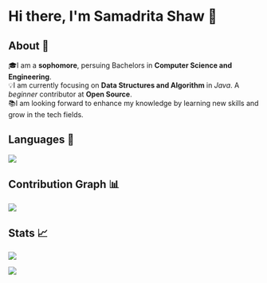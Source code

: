 # Hi there, I'm Samadrita Shaw <span class="wave">👋</span>
## About 👋
🎓I am a **sophomore**, persuing Bachelors in **Computer Science and Engineering**. <br>
💡I am currently focusing on **Data Structures and Algorithm** in *Java*. A *beginner* contributor at **Open Source**. <br>
📚I am looking forward to enhance my knowledge by learning new skills and grow in the tech fields.

## Languages 📝
<img
     src="https://github-readme-stats.vercel.app/api/top-langs/?username=Samadrita-Shaw&layout=compact&theme=tokyonight"
     />
## Contribution Graph 📊
<img
     src="https://activity-graph.herokuapp.com/graph?username=Samadrita-Shaw&theme=chartreuse-dark"
     />
## Stats 📈
<img 
   src="https://github-readme-stats.vercel.app/api?username=Samadrita-Shaw&show_icons=true&theme=tokyonight"
     />  
     
 <img 
     src="https://github-readme-streak-stats.herokuapp.com/?user=Samadrita-Shaw&show_icons=true&theme=tokyonight"
       />
